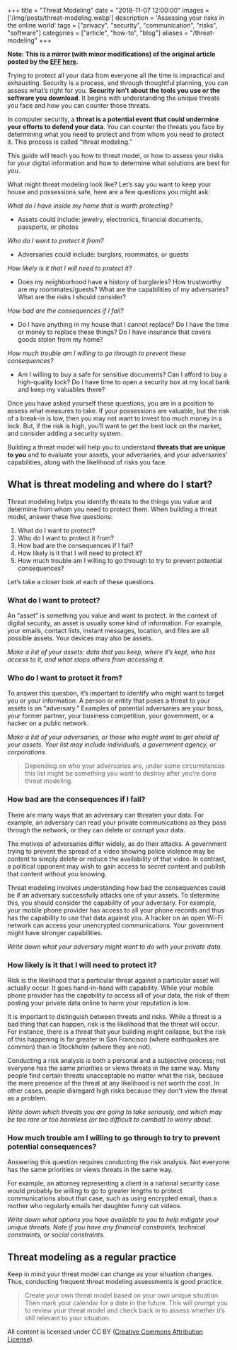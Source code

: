 +++
title = "Threat Modeling"
date = "2018-11-07 12:00:00"
images = ['/img/posts/threat-modeling.webp']
description = 'Assessing your risks in the online world'
tags = ["privacy", "security", "communication", "risks", "software"]
categories = ["article", "how-to", "blog"]
aliases = "/threat-modeling"
+++

**Note: This is a mirror (with minor modifications) of the original article posted by the [EFF](https://www.eff.org/about) [here](https://ssd.eff.org/en/module/assessing-your-risks).**

Trying to protect all your data from everyone all the time is impractical and exhausting. Security is a process, and through thoughtful planning, you can assess what’s right for you. **Security isn’t about the tools you use or the software you download**. It begins with understanding the unique threats you face and how you can counter those threats.

In computer security, a **threat is a potential event that could undermine your efforts to defend your data**. You can counter the threats you face by determining what you need to protect and from whom you need to protect it. This process is called “threat modeling.”

This guide will teach you how to threat model, or how to assess your risks for your digital information and how to determine what solutions are best for you.

What might threat modeling look like? Let’s say you want to keep your house and possessions safe, here are a few questions you might ask:

_What do I have inside my home that is worth protecting?_

- Assets could include: jewelry, electronics, financial documents, passports, or photos

_Who do I want to protect it from?_

- Adversaries could include: burglars, roommates, or guests

_How likely is it that I will need to protect it?_

- Does my neighborhood have a history of burglaries? How trustworthy are my roommates/guests? What are the capabilities of my adversaries? What are the risks I should consider?

_How bad are the consequences if I fail?_

- Do I have anything in my house that I cannot replace? Do I have the time or money to replace these things? Do I have insurance that covers goods stolen from my home?

_How much trouble am I willing to go through to prevent these consequences?_

- Am I willing to buy a safe for sensitive documents? Can I afford to buy a high-quality lock? Do I have time to open a security box at my local bank and keep my valuables there?

Once you have asked yourself these questions, you are in a position to assess what measures to take. If your possessions are valuable, but the risk of a break-in is low, then you may not want to invest too much money in a lock. But, if the risk is high, you’ll want to get the best lock on the market, and consider adding a security system.

Building a threat model will help you to understand **threats that are unique to you** and to evaluate your assets, your adversaries, and your adversaries' capabilities, along with the likelihood of risks you face.

## What is threat modeling and where do I start?

Threat modeling helps you identify threats to the things you value and determine from whom you need to protect them. When building a threat model, answer these five questions:

1. What do I want to protect?
2. Who do I want to protect it from?
3. How bad are the consequences if I fail?
4. How likely is it that I will need to protect it?
5. How much trouble am I willing to go through to try to prevent potential consequences?

Let’s take a closer look at each of these questions.

### What do I want to protect?

An “asset” is something you value and want to protect. In the context of digital security, an asset is usually some kind of information. For example, your emails, contact lists, instant messages, location, and files are all possible assets. Your devices may also be assets.

_Make a list of your assets: data that you keep, where it’s kept, who has access to it, and what stops others from accessing it._

### Who do I want to protect it from?

To answer this question, it’s important to identify who might want to target you or your information. A person or entity that poses a threat to your assets is an “adversary.” Examples of potential adversaries are your boss, your former partner, your business competition, your government, or a hacker on a public network.

_Make a list of your adversaries, or those who might want to get ahold of your assets. Your list may include individuals, a government agency, or corporations._

> Depending on who your adversaries are, under some circumstances this list might be something you want to destroy after you’re done threat modeling.

### How bad are the consequences if I fail?

There are many ways that an adversary can threaten your data. For example, an adversary can read your private communications as they pass through the network, or they can delete or corrupt your data.

The motives of adversaries differ widely, as do their attacks. A government trying to prevent the spread of a video showing police violence may be content to simply delete or reduce the availability of that video. In contrast, a political opponent may wish to gain access to secret content and publish that content without you knowing.

Threat modeling involves understanding how bad the consequences could be if an adversary successfully attacks one of your assets. To determine this, you should consider the capability of your adversary. For example, your mobile phone provider has access to all your phone records and thus has the capability to use that data against you. A hacker on an open Wi-Fi network can access your unencrypted communications. Your government might have stronger capabilities.

_Write down what your adversary might want to do with your private data._

### How likely is it that I will need to protect it?

Risk is the likelihood that a particular threat against a particular asset will actually occur. It goes hand-in-hand with capability. While your mobile phone provider has the capability to access all of your data, the risk of them posting your private data online to harm your reputation is low.

It is important to distinguish between threats and risks. While a threat is a bad thing that can happen, risk is the likelihood that the threat will occur. For instance, there is a threat that your building might collapse, but the risk of this happening is far greater in San Francisco (where earthquakes are common) than in Stockholm (where they are not).

Conducting a risk analysis is both a personal and a subjective process; not everyone has the same priorities or views threats in the same way. Many people find certain threats unacceptable no matter what the risk, because the mere presence of the threat at any likelihood is not worth the cost. In other cases, people disregard high risks because they don't view the threat as a problem.

_Write down which threats you are going to take seriously, and which may be too rare or too harmless (or too difficult to combat) to worry about._

### How much trouble am I willing to go through to try to prevent potential consequences?

Answering this question requires conducting the risk analysis. Not everyone has the same priorities or views threats in the same way.

For example, an attorney representing a client in a national security case would probably be willing to go to greater lengths to protect communications about that case, such as using encrypted email, than a mother who regularly emails her daughter funny cat videos.

_Write down what options you have available to you to help mitigate your unique threats. Note if you have any financial constraints, technical constraints, or social constraints._

## Threat modeling as a regular practice

Keep in mind your threat model can change as your situation changes. Thus, conducting frequent threat modeling assessments is good practice.

> Create your own threat model based on your own unique situation. Then mark your calendar for a date in the future. This will prompt you to review your threat model and check back in to assess whether it’s still relevant to your situation.

All content is licensed under CC BY ([Creative Commons Attribution License](https://creativecommons.org/licenses/by/3.0/us/)).
